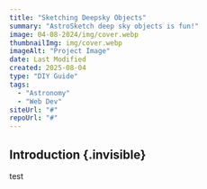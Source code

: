 ```yaml
---
title: "Sketching Deepsky Objects"
summary: "AstroSketch deep sky objects is fun!"
image: 04-08-2024/img/cover.webp
thumbnailImg: img/cover.webp
imageAlt: "Project Image"
date: Last Modified
created: 2025-08-04
type: "DIY Guide"
tags:
  - "Astronomy"
  - "Web Dev"
siteUrl: "#"
repoUrl: "#"
---
```


## Introduction {.invisible}
test

